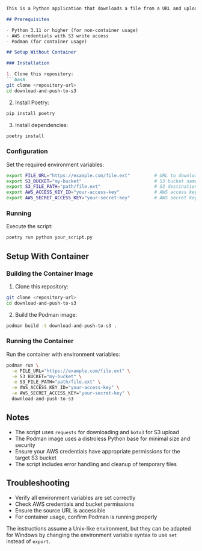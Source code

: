 ```markdown

This is a Python application that downloads a file from a URL and uploads it to an Amazon S3 bucket. The source URL, S3 bucket name, and S3 file path are all configured via environment variables.

## Prerequisites

- Python 3.11 or higher (for non-container usage)
- AWS credentials with S3 write access
- Podman (for container usage)

## Setup Without Container

### Installation

1. Clone this repository:
```bash
git clone <repository-url>
cd download-and-push-to-s3
```

2. Install Poetry:
```bash
pip install poetry
```

3. Install dependencies:
```bash
poetry install
```

### Configuration

Set the required environment variables:
```bash
export FILE_URL="https://example.com/file.ext"         # URL to download from
export S3_BUCKET="my-bucket"                           # S3 bucket name
export S3_FILE_PATH="path/file.ext"                    # S3 destination path
export AWS_ACCESS_KEY_ID="your-access-key"             # AWS access key
export AWS_SECRET_ACCESS_KEY="your-secret-key"         # AWS secret key
```

### Running

Execute the script:
```bash
poetry run python your_script.py
```

## Setup With Container

### Building the Container Image

1. Clone this repository:
```bash
git clone <repository-url>
cd download-and-push-to-s3
```

2. Build the Podman image:
```bash
podman build -t download-and-push-to-s3 .
```

### Running the Container

Run the container with environment variables:
```bash
podman run \
  -e FILE_URL="https://example.com/file.ext" \
  -e S3_BUCKET="my-bucket" \
  -e S3_FILE_PATH="path/file.ext" \
  -e AWS_ACCESS_KEY_ID="your-access-key" \
  -e AWS_SECRET_ACCESS_KEY="your-secret-key" \
  download-and-push-to-s3
```

## Notes

- The script uses `requests` for downloading and `boto3` for S3 upload
- The Podman image uses a distroless Python base for minimal size and security
- Ensure your AWS credentials have appropriate permissions for the target S3 bucket
- The script includes error handling and cleanup of temporary files

## Troubleshooting

- Verify all environment variables are set correctly
- Check AWS credentials and bucket permissions
- Ensure the source URL is accessible
- For container usage, confirm Podman is running properly

The instructions assume a Unix-like environment, but they can be adapted for Windows by changing the environment variable syntax to use `set` instead of `export`.
```
